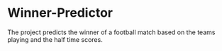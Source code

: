 # Winner-Predictor
The project predicts the winner of a football match based on the teams playing and the half time scores.

